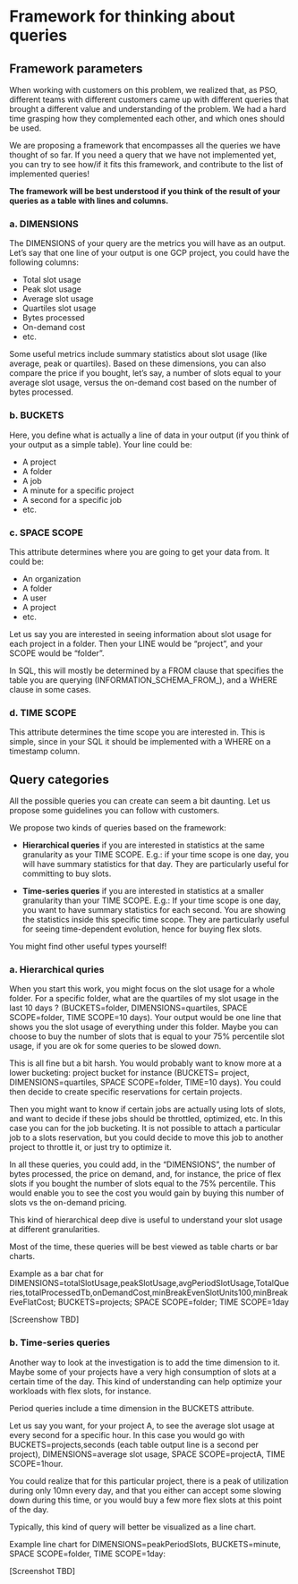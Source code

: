 # Framework for thinking about queries

## Framework parameters

When working with customers on this problem, we realized that, as PSO, different teams with different customers came up with different queries that brought a different value and understanding of the problem. We had a hard time grasping how they complemented each other, and which ones should be used.

We are proposing a framework that encompasses all the queries we have thought of so far. If you need a query that we have not implemented yet, you can try to see how/if it fits this framework, and contribute to the list of implemented queries!

**The framework will be best understood if you think of the result of your queries as a table with lines and columns.**

### a. DIMENSIONS

The DIMENSIONS of your query are the metrics you will have as an output. Let’s say that one line of your output is one GCP project, you could have the following columns:

- Total slot usage
- Peak slot usage
- Average slot usage
- Quartiles slot usage
- Bytes processed
- On-demand cost
- etc.

Some useful metrics include summary statistics about slot usage (like average, peak or quartiles). Based on these dimensions, you can also compare the price if you bought, let’s say, a number of slots equal to your average slot usage, versus the on-demand cost based on the number of bytes processed.

### b. BUCKETS

Here, you define what is actually a line of data in your output (if you think of your output as a simple table). Your line could be:

- A project
- A folder
- A job
- A minute for a specific project
- A second for a specific job
- etc.

### c. SPACE SCOPE

This attribute determines where you are going to get your data from. It could be:
- An organization
- A folder
- A user
- A project
- etc.

Let us say you are interested in seeing information about slot usage for each project in a folder. Then your LINE would be “project”, and your SCOPE would be “folder”. 

In SQL, this will mostly be determined by a FROM clause that specifies the table you are querying (INFORMATION_SCHEMA_FROM_), and a WHERE clause in some cases.

### d. TIME SCOPE

This attribute determines the time scope you are interested in. This is simple, since in your SQL it should be implemented with a WHERE on a timestamp column.

## Query categories

All the possible queries you can create can seem a bit daunting. Let us propose some guidelines you can follow with customers.

We propose two kinds of queries based on the framework:

- **Hierarchical queries** if you are interested in statistics at the same granularity as your TIME SCOPE. E.g.: if your time scope is one day, you will have summary statistics for that day. They are particularly useful for committing to buy slots.

- **Time-series queries** if you are interested in statistics at a smaller granularity than your TIME SCOPE. E.g.: If your time scope is one day, you want to have summary statistics for each second. You are showing the statistics inside this specific time scope. They are particularly useful for seeing time-dependent evolution, hence for buying flex slots.

You might find other useful types yourself!

### a. Hierarchical quries

When you start this work, you might focus on the slot usage for a whole folder. For a specific folder, what are the quartiles of my slot usage in the last 10 days ? (BUCKETS=folder, DIMENSIONS=quartiles, SPACE SCOPE=folder, TIME SCOPE=10 days). Your output would be one line that shows you the slot usage of everything under this folder. Maybe you can choose to buy the number of slots that is equal to your 75% percentile slot usage, if you are ok for some queries to be slowed down.

This is all fine but a bit harsh. You would probably want to know more at a lower bucketing: project bucket for instance (BUCKETS= project, DIMENSIONS=quartiles, SPACE SCOPE=folder, TIME=10 days). You could then decide to create specific reservations for certain projects.

Then you might want to know if certain jobs are actually using lots of slots, and want to decide if these jobs should be throttled, optimized, etc. In this case you can for the job bucketing. It is not possible to attach a particular job to a slots reservation, but you could decide to move this job to another project to throttle it, or just try to optimize it.

In all these queries, you could add, in the “DIMENSIONS”, the number of bytes processed, the price on demand, and, for instance, the price of flex slots if you bought the number of slots equal to the 75% percentile. This would enable you to see the cost you would gain by buying this number of slots vs the on-demand pricing.

This kind of hierarchical deep dive is useful to understand your slot usage at different granularities.

Most of the time, these queries will be best viewed as table charts or bar charts.

Example as a bar chat for DIMENSIONS=totalSlotUsage,peakSlotUsage,avgPeriodSlotUsage,TotalQueries,totalProcessedTb,onDemandCost,minBreakEvenSlotUnits100,minBreakEveFlatCost; BUCKETS=projects; SPACE SCOPE=folder; TIME SCOPE=1day

[Screenshow TBD]

### b. Time-series queries 

Another way to look at the investigation is to add the time dimension to it. Maybe some of your projects have a very high consumption of slots at a certain time of the day. This kind of understanding can help optimize your workloads with flex slots, for instance.

Period queries include a time dimension in the BUCKETS attribute.

Let us say you want, for your project A, to see the average slot usage at every second for a specific hour. In this case you would go with BUCKETS=projects,seconds (each table output line is a second per project), DIMENSIONS=average slot usage, SPACE SCOPE=projectA, TIME SCOPE=1hour.

You could realize that for this particular project, there is a peak of utilization during only 10mn every day, and that you either can accept some slowing down during this time, or you would buy a few more flex slots at this point of the day.

Typically, this kind of query will better be visualized as a line chart.

Example line chart for DIMENSIONS=peakPeriodSlots, BUCKETS=minute, SPACE SCOPE=folder, TIME SCOPE=1day:

[Screenshot TBD]


